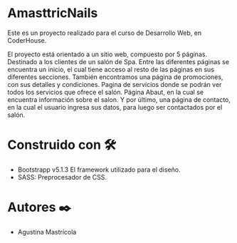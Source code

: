 # AmasttricNails
Este es un proyecto realizado para el curso de Desarrollo Web, en CoderHouse.

El proyecto está orientado a un sitio web, compuesto por 5 páginas. Destinado a los clientes de un salón de Spa. Entre las diferentes páginas se encuentra un inicio, el cual tiene acceso al resto de las páginas en sus diferentes secciones. 
También encontramos una página de promociones, con sus detalles y condiciones. Pagina de servicios donde se podrán ver todos los servicios que ofrece el salón.  Página  Abaut, en la cual se encuentra información sobre el salon. Y por último, una página de contacto, en la cual el usuario ingresa sus datos, para luego ser contactados por el salón.


# Construido con 🛠️
- Bootstrapp v5.1.3 El framework utilizado para el diseño.
- SASS: Preprocesador de CSS.

# Autores ✒️
- Agustina Mastrícola



